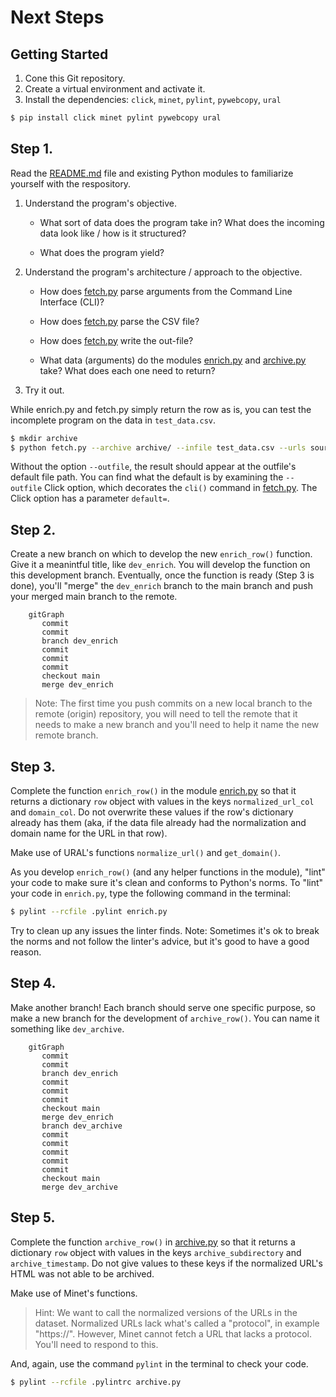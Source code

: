 # Next Steps

## Getting Started

1. Cone this Git repository.
2. Create a virtual environment and activate it.
3. Install the dependencies: `click`, `minet`, `pylint`, `pywebcopy`, `ural`
```bash
$ pip install click minet pylint pywebcopy ural
```

## Step 1.

Read the [README.md](README.md) file and existing Python modules to familiarize yourself with the respository.

1. Understand the program's objective.

    - What sort of data does the program take in? What does the incoming data look like / how is it structured?

    - What does the program yield?

2. Understand the program's architecture / approach to the objective.

    - How does [fetch.py](fetch.py) parse arguments from the Command Line Interface (CLI)?

    - How does [fetch.py](fetch.py) parse the CSV file?

    - How does [fetch.py](fetch.py) write the out-file?

    - What data (arguments) do the modules [enrich.py](enrich.py) and [archive.py](archive.py) take? What does each one need to return?

3. Try it out.

While enrich.py and fetch.py simply return the row as is, you can test the incomplete program on the data in `test_data.csv`.
```bash
$ mkdir archive
$ python fetch.py --archive archive/ --infile test_data.csv --urls source_url
```
Without the option `--outfile`, the result should appear at the outfile's default file path. You can find what the default is by examining the `--outfile` Click option, which decorates the `cli()` command in [fetch.py](fetch.py). The Click option has a parameter `default=`.

## Step 2.

Create a new branch on which to develop the new `enrich_row()` function. Give it a meanintful title, like `dev_enrich`. You will develop the function on this development branch. Eventually, once the function is ready (Step 3 is done), you'll "merge" the `dev_enrich` branch to the main branch and push your merged main branch to the remote.

```mermaid
    gitGraph
       commit
       commit
       branch dev_enrich
       commit
       commit
       commit
       checkout main
       merge dev_enrich
```
>Note: The first time you push commits on a new local branch to the remote (origin) repository, you will need to tell the remote that it needs to make a new branch and you'll need to help it name the new remote branch.

## Step 3.

Complete the function `enrich_row()` in the module [enrich.py](enrich.py) so that it returns a dictionary `row` object with values in the keys `normalized_url_col` and `domain_col`. Do not overwrite these values if the row's dictionary already has them (aka, if the data file already had the normalization and domain name for the URL in that row).

Make use of URAL's functions `normalize_url()` and `get_domain()`.

As you develop `enrich_row()` (and any helper functions in the module), "lint" your code to make sure it's clean and conforms to Python's norms. To "lint" your code in `enrich.py`, type the following command in the terminal:
```bash
$ pylint --rcfile .pylint enrich.py
```
Try to clean up any issues the linter finds. Note: Sometimes it's ok to break the norms and not follow the linter's advice, but it's good to have a good reason.

## Step 4.

Make another branch! Each branch should serve one specific purpose, so make a new branch for the development of `archive_row()`. You can name it something like `dev_archive`.

```mermaid
    gitGraph
       commit
       commit
       branch dev_enrich
       commit
       commit
       commit
       checkout main
       merge dev_enrich
       branch dev_archive
       commit
       commit
       commit
       commit
       commit
       checkout main
       merge dev_archive
```

## Step 5.

Complete the function `archive_row()` in [archive.py](archive.py) so that it returns a dictionary `row` object with values in the keys `archive_subdirectory` and `archive_timestamp`. Do not give values to these keys if the normalized URL's HTML was not able to be archived.

Make use of Minet's functions.

> Hint: We want to call the normalized versions of the URLs in the dataset. Normalized URLs lack what's called a "protocol", in example "https://". However, Minet cannot fetch a URL that lacks a protocol. You'll need to respond to this.

And, again, use the command `pylint` in the terminal to check your code.

```bash
$ pylint --rcfile .pylintrc archive.py
```
